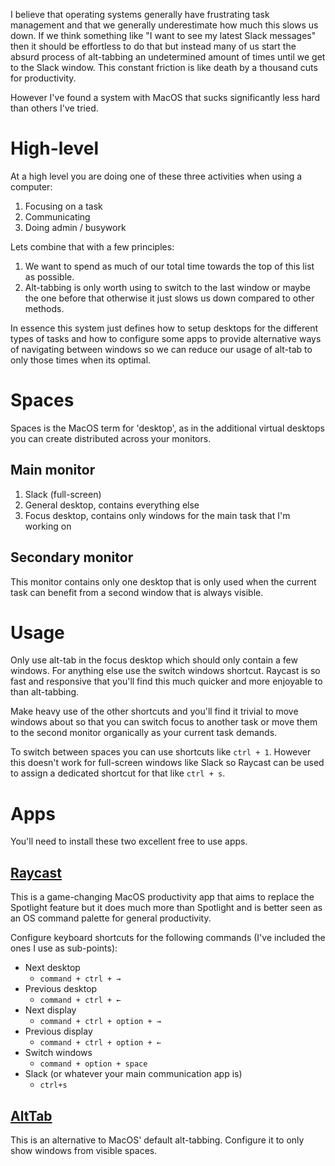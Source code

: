 I believe that operating systems generally have frustrating task management and that we generally underestimate how much this slows us down. If we think something like "I want to see my latest Slack messages" then it should be effortless to do that but instead many of us start the absurd process of alt-tabbing an undetermined amount of times until we get to the Slack window. This constant friction is like death by a thousand cuts for productivity.

However I've found a system with MacOS that sucks significantly less hard than others I've tried.
# High-level
At a high level you are doing one of these three activities when using a computer:
1. Focusing on a task
2. Communicating
3. Doing admin / busywork

Lets combine that with a few principles:
1. We want to spend as much of our total time towards the top of this list as possible.
2. Alt-tabbing is only worth using to switch to the last window or maybe the one before that otherwise it just slows us down compared to other methods.

In essence this system just defines how to setup desktops for the different types of tasks and how to configure some apps to provide alternative ways of navigating between windows so we can reduce our usage of alt-tab to only those times when its optimal.
# Spaces
Spaces is the MacOS term for 'desktop', as in the additional virtual desktops you can create distributed across your monitors.
## Main monitor
1. Slack (full-screen)
2. General desktop, contains everything else
3. Focus desktop, contains only windows for the main task that I'm working on
## Secondary monitor
This monitor contains only one desktop that is only used when the current task can benefit from a second window that is always visible.
# Usage
Only use alt-tab in the focus desktop which should only contain a few windows. For anything else use the switch windows shortcut. Raycast is so fast and responsive that you'll find this much quicker and more enjoyable to than alt-tabbing.

Make heavy use of the other shortcuts and you'll find it trivial to move windows about so that you can switch focus to another task or move them to the second monitor organically as your current task demands.

To switch between spaces you can use shortcuts like `ctrl + 1`. However this doesn't work for full-screen windows like Slack so Raycast can be used to assign a dedicated shortcut for that like `ctrl + s`.
# Apps
You'll need to install these two excellent free to use apps.
## [Raycast](https://www.raycast.com/)
This is a game-changing MacOS productivity app that aims to replace the Spotlight feature but it does much more than Spotlight and is better seen as an OS command palette for general productivity.

Configure keyboard shortcuts for the following commands (I've included the ones I use as sub-points):
- Next desktop
	- `command + ctrl + →`
- Previous desktop
	- `command + ctrl + ←`
- Next display
	- `command + ctrl + option + →`
- Previous display
	- `command + ctrl + option + ←`
- Switch windows
	- `command + option + space`
- Slack (or whatever your main communication app is)
	- `ctrl+s`
## [AltTab](https://alt-tab-macos.netlify.app/)
This is an alternative to MacOS' default alt-tabbing. Configure it to only show windows from visible spaces.